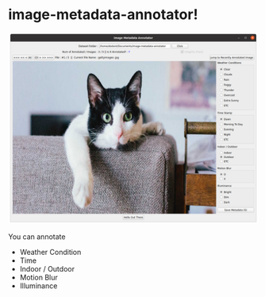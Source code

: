 # image-metadata-annotator!

![sample.png](sample.png)

You can annotate
- Weather Condition
- Time
- Indoor / Outdoor
- Motion Blur
- Illuminance